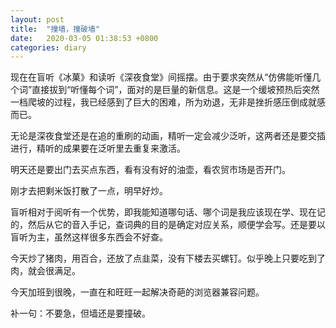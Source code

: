 ```yaml
---
layout: post
title:  "撞墙，撞破墙"
date:   2020-03-05 01:38:53 +0800
categories: diary
---
```


现在在盲听《冰菓》和读听《深夜食堂》间摇摆。由于要求突然从“仿佛能听懂几个词”直接拔到“听懂每个词”，面对的是巨量的新信息。这是一个缓坡预热后突然一档爬坡的过程，我已经感到了巨大的困难，所为劝退，无非是挫折感压倒成就感而已。

无论是深夜食堂还是在追的重刷的动画，精听一定会减少泛听，这两者还是要交插进行，精听的成果要在泛听里去重复来激活。

明天还是要出门去买点东西，看有没有好的油壶，看农贸市场是否开门。

刚才去把剩米饭打散了一点，明早好炒。

盲听相对于阅听有一个优势，即我能知道哪句话、哪个词是我应该现在学、现在记的，然后从它的音入手记，查词典的目的是确定对应关系，顺便学会写。还是要以盲听为主，虽然这样很多东西会不好查。

今天炒了猪肉，用百合，还放了点韭菜，没有下楼去买螺钉。似乎晚上只要吃到了肉，就会很满足。

今天加班到很晚，一直在和旺旺一起解决奇葩的浏览器兼容问题。

补一句：不要急，但墙还是要撞破。

